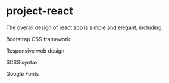 # project-react

The overall design of react app is simple and elegant, including:

Bootstrap CSS framework 

Responsive web design

SCSS syntax

Google Fonts
